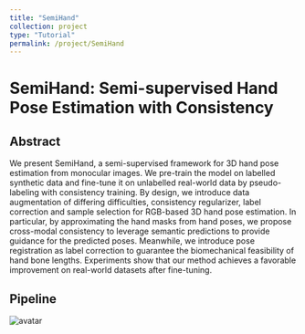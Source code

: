 ```yaml
---
title: "SemiHand"
collection: project
type: "Tutorial"
permalink: /project/SemiHand
---
```


# SemiHand: Semi-supervised Hand Pose Estimation with Consistency



## Abstract

We present SemiHand, a semi-supervised framework for 3D hand pose
estimation from monocular images. We pre-train the model on labelled synthetic data and fine-tune it on unlabelled real-world data by pseudo-labeling with consistency training. 
By design, we introduce data augmentation of differing difficulties, consistency regularizer, label correction and sample selection for RGB-based 3D hand pose estimation.
In particular, by approximating the hand masks from hand poses, we propose cross-modal consistency to leverage semantic predictions to provide guidance for the predicted poses. Meanwhile, we introduce pose registration as label correction to guarantee the biomechanical feasibility of hand bone lengths. Experiments show that our method achieves a favorable improvement on real-world datasets after fine-tuning.



## Pipeline

![avatar](https://www.mu4yang.com/files/project/semihand/pipeline.jpg)

